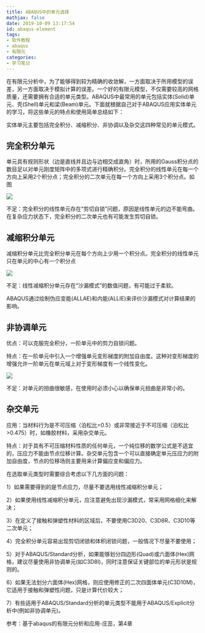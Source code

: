 ```yaml
---
title: ABAQUS中的单元选择
mathjax: false
date: 2019-10-09 13:17:54
id: abaqus-element
tags:
- 软件教程
- abaqus
- 有限元
categories:
- 学习笔记
---
```


在有限元分析中，为了能够得到较为精确的收敛解，一方面取决于所用模型的误差，另一方面取决于模拟计算的误差。一个好的有限元模型，不仅需要较高的网格质量，还需要拥有合适的单元类型。ABAQUS中最常用的单元包括实体(Solid)单元、壳(Shell)单元和梁(Beam)单元。下面就根据自己对于ABAQUS应用实体单元的学习，将这些单元的特点和使用简单总结如下：

<!---more--->
实体单元主要包括完全积分、减缩积分、非协调以及杂交这四种常见的单元模式。

## 完全积分单元

单元具有规则形状（边是直线并且边与边相交成直角）时，所用的Gauss积分点的数目足以对单元刚度矩阵中的多项式进行精确积分。完全积分的线性单元在每一个方向上采用2个积分点；完全积分的二次单元在每一个方向上采用3个积分点。如图

![](https://zymin-1255632454.cos.ap-shanghai.myqcloud.com/0newblog/207005431201718.gif)



不足：完全积分的线性单元存在“剪切自锁”问题，原因是线性单元的边不能弯曲。在复杂应力状态下，完全积分的二次单元也有可能发生剪切自锁。

## 减缩积分单元

减缩积分单元比完全积分单元在每个方向上少用一个积分点。完全积分的线性单元只在单元的中心有一个积分点



![](https://zymin-1255632454.cos.ap-shanghai.myqcloud.com/0newblog/207005528107182.gif)



不足：线性减缩积分单元存在“沙漏模式”的数值问题，有可能过于柔软。

​    ABAQUS通过绘制伪应变能(ALLAE)和内能(ALLIE)来评价沙漏模式对计算结果的影响。

## 非协调单元

优点：可以克服完全积分，一阶单元中的剪力自锁问题。

特点：在一阶单元中引入一个增强单元变形梯度的附加自由度。这种对变形梯度的增强允许一阶单元在单元域上对于变形梯度有一个线性变化。



![](https://zymin-1255632454.cos.ap-shanghai.myqcloud.com/0newblog/207005618709005.jpg)

不足：对单元的扭曲很敏感，在使用时必须小心以确保单元扭曲是非常小的。

## 杂交单元

应用：当材料行为是不可压缩（泊松比=0.5）或非常接近于不可压缩（泊松比>0.475）时，如橡胶材料，采用杂交单元。

特点：对于具有不可压缩材料性质的任何单元，一个纯位移的数学公式是不适宜的，压应力不能由节点位移计算。杂交单元包含一个可以直接确定单元压应力的附加自由度，节点的位移场则主要用来计算偏应变和偏应力。

在选取单元类型时需要综合考虑以下几方面的问题：

 1）如果需要得到的是节点应力，尽量不要选用线性减缩积分单元；

 2）如果使用线性减缩积分单元，应注意避免出现沙漏模式，常采用网格细化来解决；

 3）在定义了接触和弹塑性材料的区域后，不要使用C3D20、C3D8R、C3D10等二次单元；

 4）完全积分单元容易出现剪切闭锁和体积闭锁问题，一般情况下尽量不要使用；

 5）对于ABAQUS/Standard分析，如果能够划分四边形(Quad)或六面体(Hex)网格，建议尽量使用非协调单元(如C3D8I)，同时注意保证关键部位的单元形状是规则的。

 6）如果无法划分六面体(Hex)网格，则应使用修正的二次四面体单元(C3D10M)，它适用于接触和弹塑性问题，只是计算代价较大；

 7）有些适用于ABAQUS/Standard分析的单元类型不能用于ABAQUS/Explicit分析中(例如非协调单元)。



参考：基于abaqus的有限元分析和应用-庄茁，第4章